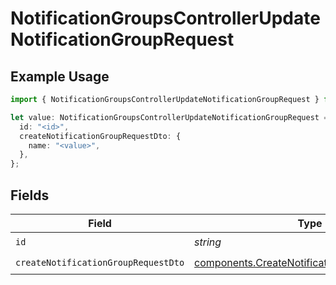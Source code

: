 # NotificationGroupsControllerUpdateNotificationGroupRequest

## Example Usage

```typescript
import { NotificationGroupsControllerUpdateNotificationGroupRequest } from "@novu/api/models/operations";

let value: NotificationGroupsControllerUpdateNotificationGroupRequest = {
  id: "<id>",
  createNotificationGroupRequestDto: {
    name: "<value>",
  },
};
```

## Fields

| Field                                                                                                        | Type                                                                                                         | Required                                                                                                     | Description                                                                                                  |
| ------------------------------------------------------------------------------------------------------------ | ------------------------------------------------------------------------------------------------------------ | ------------------------------------------------------------------------------------------------------------ | ------------------------------------------------------------------------------------------------------------ |
| `id`                                                                                                         | *string*                                                                                                     | :heavy_check_mark:                                                                                           | N/A                                                                                                          |
| `createNotificationGroupRequestDto`                                                                          | [components.CreateNotificationGroupRequestDto](../../models/components/createnotificationgrouprequestdto.md) | :heavy_check_mark:                                                                                           | N/A                                                                                                          |